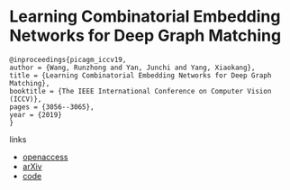 # Learning Combinatorial Embedding Networks for Deep Graph Matching

```
@inproceedings{picagm_iccv19,
author = {Wang, Runzhong and Yan, Junchi and Yang, Xiaokang},
title = {Learning Combinatorial Embedding Networks for Deep Graph Matching},
booktitle = {The IEEE International Conference on Computer Vision (ICCV)},
pages = {3056--3065},
year = {2019}
}

```

links
- [openaccess](http://openaccess.thecvf.com/content_ICCV_2019/html/Wang_Learning_Combinatorial_Embedding_Networks_for_Deep_Graph_Matching_ICCV_2019_paper.html)
- [arXiv](https://arxiv.org/abs/1904.00597)
- [code](https://github.com/Thinklab-SJTU/PCA-GM)
